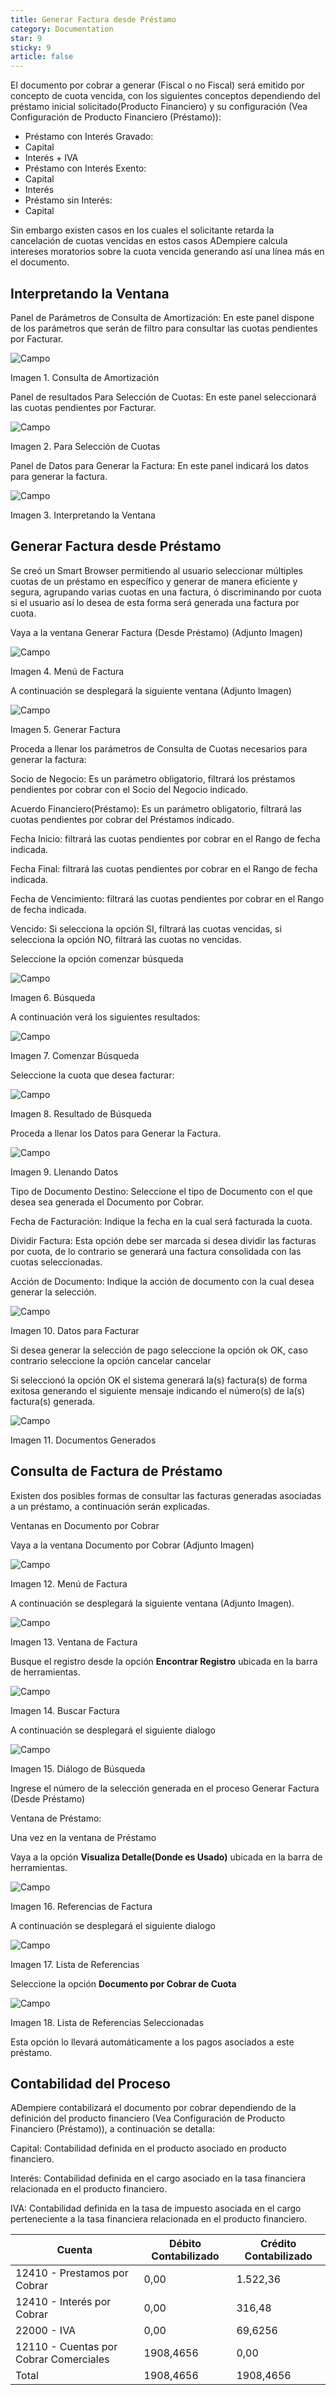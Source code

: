 ```yaml
---
title: Generar Factura desde Préstamo
category: Documentation
star: 9
sticky: 9
article: false
---
```


El documento por cobrar a generar (Fiscal o no Fiscal) será emitido por concepto de cuota vencida, con los siguientes conceptos dependiendo del préstamo inicial solicitado(Producto Financiero) y su configuración (Vea Configuración de Producto Financiero (Préstamo)):

  - Préstamo con Interés Gravado:
  - Capital
  - Interés + IVA
  - Préstamo con Interés Exento:
  - Capital
  - Interés
  - Préstamo sin Interés:
  - Capital

Sin embargo existen casos en los cuales el solicitante retarda la cancelación de cuotas vencidas en estos casos ADempiere calcula intereses moratorios sobre la cuota vencida generando así una línea más en el documento.

## Interpretando la Ventana

Panel de Parámetros de Consulta de Amortización: En este panel dispone de los parámetros que serán de filtro para consultar las cuotas pendientes por Facturar.

![Campo](/assets/img/docs/loan-management/gep-loan-image12.png)

Imagen 1. Consulta de Amortización

Panel de resultados Para Selección de Cuotas: En este panel seleccionará las cuotas pendientes por Facturar.

![Campo](/assets/img/docs/loan-management/gep-loan-image13.png)

Imagen 2. Para Selección de Cuotas

Panel de Datos para Generar la Factura: En este panel indicará los datos para generar la factura.

![Campo](/assets/img/docs/loan-management/gep-loan-image14.png)

Imagen 3. Interpretando la Ventana

## Generar Factura desde Préstamo

Se creó un Smart Browser permitiendo al usuario seleccionar múltiples cuotas de un préstamo en específico y generar de manera eficiente y segura, agrupando varias cuotas en una factura, ó discriminando por cuota si el usuario así lo desea de esta forma será generada una factura por cuota.

Vaya a la ventana Generar Factura (Desde Préstamo) (Adjunto Imagen)

![Campo](/assets/img/docs/loan-management/gep-loan-image15.png)

Imagen 4. Menú de Factura

A continuación se desplegará la siguiente ventana (Adjunto Imagen)

![Campo](/assets/img/docs/loan-management/gep-loan-image16.png)

Imagen 5. Generar Factura

Proceda a llenar los parámetros de Consulta de Cuotas necesarios para generar la factura:

Socio de Negocio: Es un parámetro obligatorio, filtrará los préstamos pendientes por cobrar con el Socio del Negocio indicado.

Acuerdo Financiero(Préstamo): Es un parámetro obligatorio, filtrará las cuotas pendientes por cobrar del Préstamos indicado.

Fecha Inicio: filtrará las cuotas pendientes por cobrar en el Rango de fecha indicada.

Fecha Final: filtrará las cuotas pendientes por cobrar en el Rango de fecha indicada.

Fecha de Vencimiento: filtrará las cuotas pendientes por cobrar en el Rango de fecha indicada.

Vencido: Si selecciona la opción SI, filtrará las cuotas vencidas, si selecciona la opción NO, filtrará las cuotas no vencidas.

Seleccione la opción comenzar búsqueda

![Campo](/assets/img/docs/loan-management/gep-loan-image17.png)

Imagen 6. Búsqueda

A continuación verá los siguientes resultados:

![Campo](/assets/img/docs/loan-management/gep-loan-image18.png)

Imagen 7. Comenzar Búsqueda

Seleccione la cuota que desea facturar:

![Campo](/assets/img/docs/loan-management/gep-loan-image19.png)

Imagen 8. Resultado de Búsqueda

Proceda a llenar los Datos para Generar la Factura.

![Campo](/assets/img/docs/loan-management/gep-loan-image20.png)

Imagen 9. Llenando Datos

Tipo de Documento Destino: Seleccione el tipo de Documento con el que desea sea generada el Documento por Cobrar.

Fecha de Facturación: Indique la fecha en la cual será facturada la cuota.

Dividir Factura: Esta opción debe ser marcada si desea dividir las facturas por cuota, de lo contrario se generará una factura consolidada con las cuotas seleccionadas.

Acción de Documento: Indique la acción de documento con la cual desea generar la selección.

![Campo](/assets/img/docs/loan-management/gep-loan-image21.png)

Imagen 10. Datos para Facturar

Si desea generar la selección de pago seleccione la opción ok OK, caso contrario seleccione la opción cancelar cancelar

Si seleccionó la opción OK el sistema generará la(s) factura(s) de forma exitosa generando el siguiente mensaje indicando el número(s) de la(s) factura(s) generada.

![Campo](/assets/img/docs/loan-management/gep-loan-image22.png)

Imagen 11. Documentos Generados

## Consulta de Factura de Préstamo

Existen dos posibles formas de consultar las facturas generadas asociadas a un préstamo, a continuación serán explicadas.

Ventanas en Documento por Cobrar

Vaya a la ventana Documento por Cobrar (Adjunto Imagen)

![Campo](/assets/img/docs/loan-management/gep-loan-image23.png)

Imagen 12. Menú de Factura

A continuación se desplegará la siguiente ventana (Adjunto Imagen).

![Campo](/assets/img/docs/loan-management/gep-loan-image24.png)

Imagen 13. Ventana de Factura

Busque el registro desde la opción **Encontrar Registro** ubicada en la barra de herramientas.

![Campo](/assets/img/docs/loan-management/gep-loan-image25.png)

Imagen 14. Buscar Factura

A continuación se desplegará el siguiente dialogo

![Campo](/assets/img/docs/loan-management/gep-loan-image26.png)

Imagen 15. Diálogo de Búsqueda

Ingrese el número de la selección generada en el proceso Generar Factura (Desde Préstamo)

Ventana de Préstamo:

Una vez en la ventana de Préstamo

Vaya a la opción **Visualiza Detalle(Donde es Usado)** ubicada en la barra de herramientas.

![Campo](/assets/img/docs/loan-management/gep-loan-image27.png)

Imagen 16. Referencias de Factura

A continuación se desplegará el siguiente dialogo

![Campo](/assets/img/docs/loan-management/gep-loan-image28.png)

Imagen 17. Lista de Referencias

Seleccione la opción **Documento por Cobrar de Cuota**

![Campo](/assets/img/docs/loan-management/gep-loan-image29.png)

Imagen 18. Lista de Referencias Seleccionadas

Esta opción lo llevará automáticamente a los pagos asociados a este préstamo.

## Contabilidad del Proceso

ADempiere contabilizará el documento por cobrar dependiendo de la definición del producto financiero (Vea Configuración de Producto Financiero (Préstamo)), a continuación se detalla:

Capital: Contabilidad definida en el producto asociado en producto financiero.

Interés: Contabilidad definida en el cargo asociado en la tasa financiera relacionada en el producto financiero.

IVA: Contabilidad definida en la tasa de impuesto asociada en el cargo perteneciente a la tasa financiera relacionada en el producto financiero.

| Cuenta | Débito Contabilizado | Crédito Contabilizado |
| ------ | -------------------- | --------------------- |
| 12410 - Prestamos por Cobrar | 0,00 | 1.522,36 |
| 12410 - Interés por Cobrar | 0,00 | 316,48 |
| 22000 - IVA | 0,00 | 69,6256 | 
| 12110 - Cuentas por Cobrar Comerciales | 1908,4656 | 0,00 |
| Total | 1908,4656 | 1908,4656 |